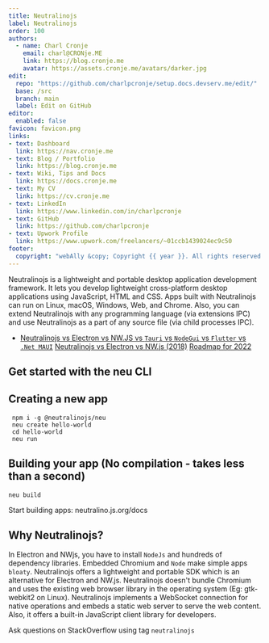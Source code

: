 ```yaml
---
title: Neutralinojs
label: Neutralinojs
order: 100
authors:
  - name: Charl Cronje
    email: charl@CRONje.ME
    link: https://blog.cronje.me
    avatar: https://assets.cronje.me/avatars/darker.jpg
edit:
  repo: "https://github.com/charlpcronje/setup.docs.devserv.me/edit/"
  base: /src
  branch: main
  label: Edit on GitHub
editor:
  enabled: false
favicon: favicon.png
links:
- text: Dashboard
  link: https://nav.cronje.me
- text: Blog / Portfolio
  link: https://blog.cronje.me
- text: Wiki, Tips and Docs 
  link: https://docs.cronje.me
- text: My CV
  link: https://cv.cronje.me
- text: LinkedIn
  link: https://www.linkedin.com/in/charlpcronje
- text: GitHub
  link: https://github.com/charlpcronje
- text: Upwork Profile
  link: https://www.upwork.com/freelancers/~01ccb1439024ec9c50
footer:
  copyright: "webAlly &copy; Copyright {{ year }}. All rights reserved."
---
```

<script type="text/javascript">(function(w,s){var e=document.createElement("script");e.type="text/javascript";e.async=true;e.src="https://cdn.pagesense.io/js/webally/f2527eebee974243853bcd47b32631f4.js";var x=document.getElementsByTagName("script")[0];x.parentNode.insertBefore(e,x);})(window,"script");</script>


Neutralinojs is a lightweight and portable desktop application development framework. It lets you develop lightweight cross-platform desktop applications using JavaScript, HTML and CSS. Apps built with Neutralinojs can run on Linux, macOS, Windows, Web, and Chrome. Also, you can extend Neutralinojs with any programming language (via extensions IPC) and use Neutralinojs as a part of any source file (via child processes IPC).

- [Neutralinojs vs Electron vs NW.JS vs `Tauri` vs `NodeGui` vs `Flutter` vs `.Net MAUI`](https://github.com/Elanis/web-to-desktop-framework-comparison)
[Neutralinojs vs Electron vs NW.js (2018)](https://github.com/neutralinojs/evaluation)
[Roadmap for 2022](https://github.com/neutralinojs/roadmap#roadmap-2022)

## Get started with the neu CLI

## Creating a new app

``` shell
 npm i -g @neutralinojs/neu
 neu create hello-world
 cd hello-world
 neu run
``` 

## Building your app (No compilation - takes less than a second)

```shell
neu build
```

Start building apps: neutralino.js.org/docs

## Why Neutralinojs?

In Electron and NWjs, you have to install `NodeJs` and hundreds of dependency libraries. Embedded Chromium and `Node` make simple apps `bloaty`. Neutralinojs offers a lightweight and portable SDK which is an alternative for Electron and NW.js. Neutralinojs doesn't bundle Chromium and uses the existing web browser library in the operating system (Eg: gtk-webkit2 on Linux). Neutralinojs implements a WebSocket connection for native operations and embeds a static web server to serve the web content. Also, it offers a built-in JavaScript client library for developers.

Ask questions on StackOverflow using tag `neutralinojs`
